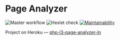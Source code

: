 # Page Analyzer

![Master workflow](https://github.com/ashikov/php-project-lvl3/workflows/Master%20workflow/badge.svg)
![Hexlet check](https://github.com/ashikov/php-project-lvl3/workflows/hexlet-check/badge.svg)
[![Maintainability](https://api.codeclimate.com/v1/badges/106060f663c8e9d56c9b/maintainability)](https://codeclimate.com/github/ashikov/php-project-lvl3/maintainability)

Project on Heroku — [php-l3-page-analyzer-ln](https://php-l3-page-analyzer-ln.herokuapp.com/)
